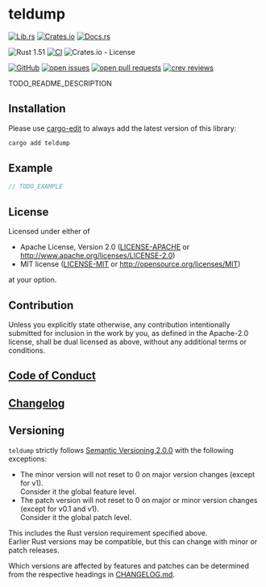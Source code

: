 # teldump

[![Lib.rs](https://img.shields.io/badge/Lib.rs-*-84f)](https://lib.rs/crates/teldump)
[![Crates.io](https://img.shields.io/crates/v/teldump)](https://crates.io/crates/teldump)
[![Docs.rs](https://docs.rs/teldump/badge.svg)](https://docs.rs/teldump)

![Rust 1.51](https://img.shields.io/static/v1?logo=Rust&label=&message=1.51&color=grey)
[![CI](https://github.com/Tamschi/teldump/workflows/CI/badge.svg?branch=develop)](https://github.com/Tamschi/teldump/actions?query=workflow%3ACI+branch%3Adevelop)
![Crates.io - License](https://img.shields.io/crates/l/teldump/0.0.1)

[![GitHub](https://img.shields.io/static/v1?logo=GitHub&label=&message=%20&color=grey)](https://github.com/Tamschi/teldump)
[![open issues](https://img.shields.io/github/issues-raw/Tamschi/teldump)](https://github.com/Tamschi/teldump/issues)
[![open pull requests](https://img.shields.io/github/issues-pr-raw/Tamschi/teldump)](https://github.com/Tamschi/teldump/pulls)
[![crev reviews](https://web.crev.dev/rust-reviews/badge/crev_count/teldump.svg)](https://web.crev.dev/rust-reviews/crate/teldump/)

TODO_README_DESCRIPTION

## Installation

Please use [cargo-edit](https://crates.io/crates/cargo-edit) to always add the latest version of this library:

```cmd
cargo add teldump
```

## Example

```rust
// TODO_EXAMPLE
```

## License

Licensed under either of

* Apache License, Version 2.0
   ([LICENSE-APACHE](LICENSE-APACHE) or <http://www.apache.org/licenses/LICENSE-2.0>)
* MIT license
   ([LICENSE-MIT](LICENSE-MIT) or <http://opensource.org/licenses/MIT>)

at your option.

## Contribution

Unless you explicitly state otherwise, any contribution intentionally submitted
for inclusion in the work by you, as defined in the Apache-2.0 license, shall be
dual licensed as above, without any additional terms or conditions.

## [Code of Conduct](CODE_OF_CONDUCT.md)

## [Changelog](CHANGELOG.md)

## Versioning

`teldump` strictly follows [Semantic Versioning 2.0.0](https://semver.org/spec/v2.0.0.html) with the following exceptions:

* The minor version will not reset to 0 on major version changes (except for v1).  
Consider it the global feature level.
* The patch version will not reset to 0 on major or minor version changes (except for v0.1 and v1).  
Consider it the global patch level.

This includes the Rust version requirement specified above.  
Earlier Rust versions may be compatible, but this can change with minor or patch releases.

Which versions are affected by features and patches can be determined from the respective headings in [CHANGELOG.md](CHANGELOG.md).
